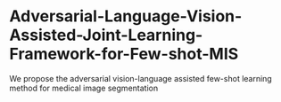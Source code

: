 # Adversarial-Language-Vision-Assisted-Joint-Learning-Framework-for-Few-shot-MIS
We propose the adversarial vision-language assisted few-shot learning method for medical image segmentation
